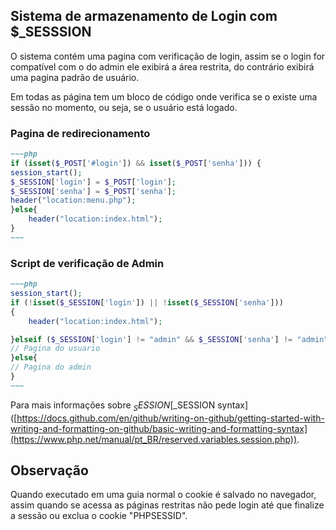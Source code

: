 ## Sistema de armazenamento de Login com $_SESSSION

O sistema contém uma pagina com verificação de login, assim se o login for compatível com o do admin ele exibirá a área restrita, do contrário exibirá uma pagina padrão de usuário.

Em todas as página tem um bloco de código onde verifica se o existe uma sessão no momento, ou seja, se o usuário está logado.

### Pagina de redirecionamento


```markdown
~~~php
if (isset($_POST['#login']) && isset($_POST['senha'])) {
session_start();
$_SESSION['login'] = $_POST['login'];
$_SESSION['senha'] = $_POST['senha'];
header("location:menu.php");
}else{
    header("location:index.html");
}
~~~
```
### Script de verificação de Admin
```markdown
~~~php
session_start();
if (!isset($_SESSION['login']) || !isset($_SESSION['senha']))
{
	header("location:index.html");

}elseif ($_SESSION['login'] != "admin" && $_SESSION['senha'] != "admin") {
// Pagina do usuario
}else{
// Pagina do admin
}
~~~
```

Para mais informações sobre $_SESSION [$_SESSION syntax]([https://docs.github.com/en/github/writing-on-github/getting-started-with-writing-and-formatting-on-github/basic-writing-and-formatting-syntax](https://www.php.net/manual/pt_BR/reserved.variables.session.php)).

## Observação

Quando executado em uma guia normal o cookie é salvado no navegador, assim quando se acessa as páginas restritas não pede login até que finalize a sessão ou exclua o cookie "PHPSESSID".
